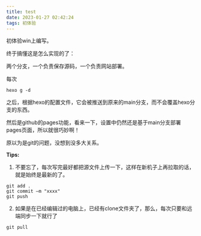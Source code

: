 ```yaml
---
title: test
date: 2023-01-27 02:42:24
tags: 初体验
---
```


初体验win上编写。

终于搞懂这是怎么实现的了：

两个分支，一个负责保存源码，一个负责网站部署。

每次

```
hexo g -d
```

之后，根据hexo的配置文件，它会被推送到原来的main分支，而不会覆盖hexo分支的东西。

然后是github的pages功能，看来一下，设置中仍然还是基于main分支部署pages页面，所以就很巧妙啊！

原以为是git的问题，没想到没多大关系。

**Tips:**

1. 不要忘了，每次写完最好都把源文件上传一下，这样在新机子上再拉取的话，就是始终是最新的了。

```
git add .
git commit –m "xxxx"
git push 

```

2. 如果是在已经编辑过的电脑上，已经有clone文件夹了，那么，每次只要和远端同步一下就行了

```
git pull
```

